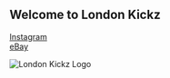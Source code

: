 ## Welcome to London Kickz

[Instagram](https://www.instagram.com/london.kickz/)\
[eBay](https://www.ebay.co.uk/sch/sp-9466/m.html?_nkw=&_armrs=1&_ipg=&_from=)

![London Kickz Logo](https://user-images.githubusercontent.com/25725464/111548165-30391180-8772-11eb-9065-6c7521efd1aa.png)
